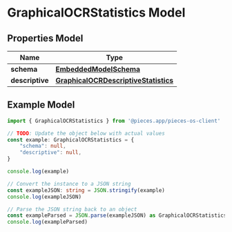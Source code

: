 
# GraphicalOCRStatistics Model


## Properties Model

Name | Type
------------ | -------------
**schema** | [**EmbeddedModelSchema**](EmbeddedModelSchema)
**descriptive** | [**GraphicalOCRDescriptiveStatistics**](GraphicalOCRDescriptiveStatistics)

## Example Model

```typescript
import { GraphicalOCRStatistics } from '@pieces.app/pieces-os-client'

// TODO: Update the object below with actual values
const example: GraphicalOCRStatistics = {
    "schema": null,
    "descriptive": null,
}

console.log(example)

// Convert the instance to a JSON string
const exampleJSON: string = JSON.stringify(example)
console.log(exampleJSON)

// Parse the JSON string back to an object
const exampleParsed = JSON.parse(exampleJSON) as GraphicalOCRStatistics
console.log(exampleParsed)
```


